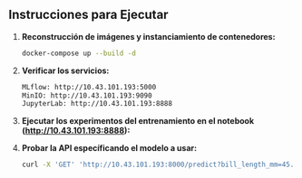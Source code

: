 ## Instrucciones para Ejecutar

1. **Reconstrucción de imágenes y instanciamiento de contenedores:**

   ```bash
   docker-compose up --build -d

2. **Verificar los servicios:**
   ```bash
   MLflow: http://10.43.101.193:5000
   MinIO: http://10.43.101.193:9090
   JupyterLab: http://10.43.101.193:8888

3. **Ejecutar los experimentos del entrenamiento en el notebook (http://10.43.101.193:8888):**

4. **Probar la API específicando el modelo a usar:**

    ```bash
   curl -X 'GET' 'http://10.43.101.193:8000/predict?bill_length_mm=45.0&bill_depth_mm=17.5&body_mass_g=4500'

